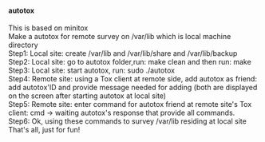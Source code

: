 #### autotox 
This is based on minitox <br />
Make a autotox for remote survey on /var/lib which is local machine directory <br />
Step1: Local site: create /var/lib and /var/lib/share and /var/lib/backup <br />
Step2: Local site: go to autotox folder,run: make clean and then run: make <br />
Step3: Local site: start autotox, run: sudo ./autotox <br />
Step4: Remote site: using a Tox client at remote side, add autotox as friend: add autotox'ID and provide message needed for adding (both are displayed on the screen after starting autotox at local site) <br />
Step5: Remote site: enter command for autotox friend at remote site's Tox client: cmd -> waiting autotox's response that provide all commands. <br />
Step6: Ok, using these commands to survey /var/lib residing at local site <br />
That's all, just for fun!

